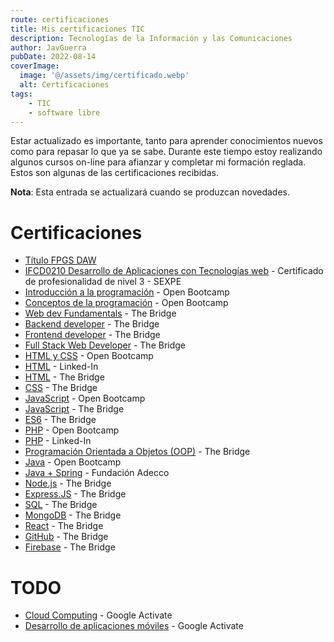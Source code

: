 ```yaml
---
route: certificaciones
title: Mis certificaciones TIC
description: Tecnologías de la Información y las Comunicaciones
author: JavGuerra
pubDate: 2022-08-14
coverImage:
  image: '@/assets/img/certificado.webp'
  alt: Certificaciones
tags:
    - TIC
    - software libre
---
```


Estar actualizado es importante, tanto para aprender conocimientos nuevos como para repasar lo que ya se sabe. Durante este tiempo estoy realizando algunos cursos on-line para afianzar y completar mi formación reglada. Estos son algunas de las certificaciones recibidas.

<span class="note">**Nota**: Esta entrada se actualizará cuando se produzcan novedades.</span>

# Certificaciones

* [Título FPGS DAW](/assets/img/certificados/titulo_fpgs_daw.jpg)
* [IFCD0210 Desarrollo de Aplicaciones con Tecnologías web](/assets/img/certificados/IFCD0210.jpg) - Certificado de profesionalidad de nivel 3 - SEXPE  
* [Introducción a la programación](https://community.open-bootcamp.com/user/javguerra/certificaciones/9a7984cb-1446-4388-a27f-f408cc855551) - Open Bootcamp
* [Conceptos de la programación](https://community.open-bootcamp.com/user/javguerra/certificaciones/6a224184-06e1-4d35-bb82-a7130d3ee0d4) - Open Bootcamp  
* [Web dev Fundamentals](https://badgr.com/public/assertions/sfMbjaRBRhesk8_3OHHwZQ) - The Bridge  
* [Backend developer](https://badgr.com/public/assertions/4hyWt_gnSOOY3uNApKi9Mg) - The Bridge  
* [Frontend developer](https://badgr.com/public/assertions/fRryxx3PQSuKXj0U9opgzQ) - The Bridge  
* [Full Stack Web Developer](/assets/img/certificados/javguerra-fswd.png) - The Bridge  
* [HTML y CSS](https://community.open-bootcamp.com/user/javguerra/certificaciones/3f6abc4b-7b0e-4804-9d21-e62f94b69889) - Open Bootcamp
* [HTML](/assets/img/certificados/HTML-Linked-In.png) - Linked-In
* [HTML](https://badgr.com/public/assertions/jBXzblkKRJu2RT6OAhw_1A) - The Bridge  
* [CSS](https://badgr.com/public/assertions/HqxCGrbYQeeaqRDUYtPQWQ) - The Bridge  
* [JavaScript](https://community.open-bootcamp.com/user/javguerra/certificaciones/c2790d40-7e72-431f-aa08-1f013a3328ba) - Open Bootcamp  
* [JavaScript](https://badgr.com/public/assertions/V2P3yFAxTemAfk3nvGK7mw) - The Bridge  
* [ES6](https://badgr.com/public/assertions/G20ghDb1QCmRX3qdhqOE3Q) - The Bridge  
* [PHP](https://community.open-bootcamp.com/user/javguerra/certificaciones/2821d390-7744-4657-a74c-7d6e4907f8ad) - Open Bootcamp
* [PHP](/assets/img/certificados/PHP-Linked-In.png) - Linked-In
* [Programación Orientada a Objetos (OOP)](https://badgr.com/public/assertions/cltpw5JPQJmNeoLuPVcvRw) - The Bridge 
* [Java](https://community.open-bootcamp.com/user/javguerra/certificaciones/f487036b-77f6-4cc2-a02b-74654d287b2f) - Open Bootcamp   
* [Java + Spring](/assets/img/certificados/java-adecco.png) - Fundación Adecco
* [Node.js](https://badgr.com/public/assertions/o61ERhieSlyDVgSR586sAQ) - The Bridge  
* [Express.JS](https://badgr.com/public/assertions/ftjl0em_Sr-8V8AM784p7g) - The Bridge  
* [SQL](https://badgr.com/public/assertions/ME9Mu2uhTZ-mPeETfiRONA) - The Bridge  
* [MongoDB](https://badgr.com/public/assertions/HMRslte_QFuFhQ21viB3Cw) - The Bridge  
* [React](https://badgr.com/public/assertions/gcN2L7uxQv2QtYtAln6JwA) - The Bridge  
* [GitHub](https://badgr.com/public/assertions/n6lkSO2VQtOuX2CQZfZ1fg) - The Bridge  
* [Firebase](https://badgr.com/public/assertions/jay8ViRwQJmJahFrIz3RRw) - The Bridge  


# TODO

* [Cloud Computing](https://learndigital.withgoogle.com/activate/course/cloud-computing) - Google Activate
* [Desarrollo de aplicaciones móviles](https://learndigital.withgoogle.com/activate/course/apps) - Google Activate
